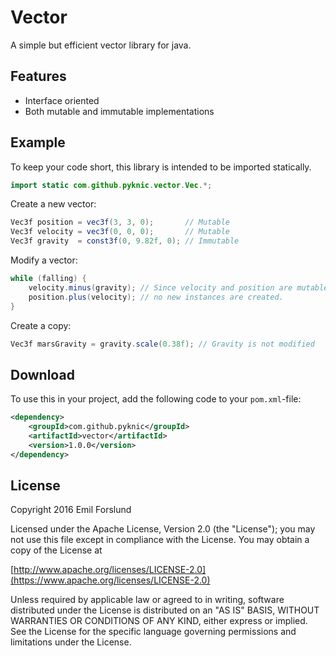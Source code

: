 # Vector
A simple but efficient vector library for java.

## Features
* Interface oriented
* Both mutable and immutable implementations

## Example
To keep your code short, this library is intended to be imported statically.
```java
import static com.github.pyknic.vector.Vec.*;
```

Create a new vector:
```java
Vec3f position = vec3f(3, 3, 0);       // Mutable
Vec3f velocity = vec3f(0, 0, 0);       // Mutable
Vec3f gravity  = const3f(0, 9.82f, 0); // Immutable
```

Modify a vector:
```java
while (falling) {
    velocity.minus(gravity); // Since velocity and position are mutable,
    position.plus(velocity); // no new instances are created.
}
```

Create a copy:
```java
Vec3f marsGravity = gravity.scale(0.38f); // Gravity is not modified
```

## Download
To use this in your project, add the following code to your `pom.xml`-file:
```xml
<dependency>
    <groupId>com.github.pyknic</groupId>
    <artifactId>vector</artifactId>
    <version>1.0.0</version>
</dependency>
```

## License
Copyright 2016 Emil Forslund

Licensed under the Apache License, Version 2.0 (the "License");
you may not use this file except in compliance with the License.
You may obtain a copy of the License at

[http://www.apache.org/licenses/LICENSE-2.0](https://www.apache.org/licenses/LICENSE-2.0)

Unless required by applicable law or agreed to in writing, software
distributed under the License is distributed on an "AS IS" BASIS,
WITHOUT WARRANTIES OR CONDITIONS OF ANY KIND, either express or implied.
See the License for the specific language governing permissions and
limitations under the License.
